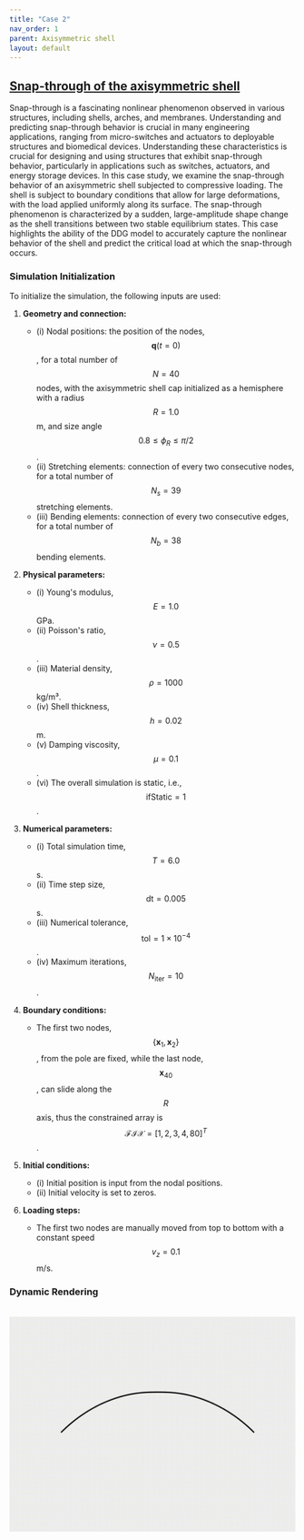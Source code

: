 ```yaml
---
title: "Case 2"
nav_order: 1
parent: Axisymmetric shell
layout: default
---
```


## [Snap-through of the axisymmetric shell](https://github.com/weicheng-huang-mechanics/DDG_Tutorial/tree/main/2d_surface/case_2)

Snap-through is a fascinating nonlinear phenomenon observed in various structures, including shells, arches, and membranes. Understanding and predicting snap-through behavior is crucial in many engineering applications, ranging from micro-switches and actuators to deployable structures and biomedical devices. Understanding these characteristics is crucial for designing and using structures that exhibit snap-through behavior, particularly in applications such as switches, actuators, and energy storage devices. In this case study, we examine the snap-through behavior of an axisymmetric shell subjected to compressive loading. The shell is subject to boundary conditions that allow for large deformations, with the load applied uniformly along its surface. The snap-through phenomenon is characterized by a sudden, large-amplitude shape change as the shell transitions between two stable equilibrium states. This case highlights the ability of the DDG model to accurately capture the nonlinear behavior of the shell and predict the critical load at which the snap-through occurs.


### Simulation Initialization

To initialize the simulation, the following inputs are used:

1. **Geometry and connection:**
   - (i) Nodal positions: the position of the nodes, $$\mathbf{q}(t=0)$$, for a total number of $$N=40$$ nodes, with the axisymmetric shell cap initialized as a hemisphere with a radius $$R=1.0$$ m, and size angle $$0.8 \le \phi_{R} \le \pi/2$$.
   - (ii) Stretching elements: connection of every two consecutive nodes, for a total number of $$N_s=39$$ stretching elements.
   - (iii) Bending elements: connection of every two consecutive edges, for a total number of $$N_b=38$$ bending elements.

2. **Physical parameters:**
   - (i) Young's modulus, $$E = 1.0$$ GPa.
   - (ii) Poisson's ratio, $$\nu = 0.5$$.
   - (iii) Material density, $$\rho = 1000$$ kg/m³.
   - (iv) Shell thickness, $$h = 0.02$$ m.
   - (v) Damping viscosity, $$\mu = 0.1$$.
   - (vi) The overall simulation is static, i.e., $$\mathrm{ifStatic} = 1$$.

3. **Numerical parameters:**
   - (i) Total simulation time, $$T = 6.0$$ s.
   - (ii) Time step size, $$\mathrm{dt} = 0.005$$ s.
   - (iii) Numerical tolerance, $$\mathrm{tol} = 1 \times 10^{-4}$$.
   - (iv) Maximum iterations, $$N_{\mathrm{iter}} = 10$$.

4. **Boundary conditions:**
   - The first two nodes, $$\{\mathbf{x}_{1}, \mathbf{x}_{2}\}$$, from the pole are fixed, while the last node, $$\mathbf{x}_{40}$$, can slide along the $$R$$ axis, thus the constrained array is $$\mathcal{FIX} = [1,2,3,4,80]^{T}$$.

5. **Initial conditions:**
   - (i) Initial position is input from the nodal positions.
   - (ii) Initial velocity is set to zeros.

6. **Loading steps:**
   - The first two nodes are manually moved from top to bottom with a constant speed $$v_z = 0.1$$ m/s.

### Dynamic Rendering
<br/><img src='../assets/videos/ashell_2.gif' width="600">